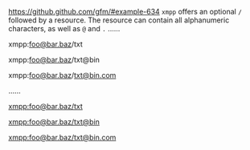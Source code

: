 https://github.github.com/gfm/#example-634
`xmpp` offers an optional `/` followed by a resource.
The resource can contain all alphanumeric characters, as well as `@` and `.`
......

xmpp:foo@bar.baz/txt

xmpp:foo@bar.baz/txt@bin

xmpp:foo@bar.baz/txt@bin.com

......

<p data-sourcepos="1:1-1:20"><a data-sourcepos="1:1-1:20" href="xmpp:foo@bar.baz/txt">xmpp:foo@bar.baz/txt</a></p>
<p data-sourcepos="3:1-3:24"><a data-sourcepos="3:1-3:24" href="xmpp:foo@bar.baz/txt@bin">xmpp:foo@bar.baz/txt@bin</a></p>
<p data-sourcepos="5:1-5:28"><a data-sourcepos="5:1-5:28" href="xmpp:foo@bar.baz/txt@bin.com">xmpp:foo@bar.baz/txt@bin.com</a></p>
